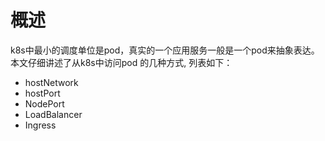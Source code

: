 # 概述

k8s中最小的调度单位是pod，真实的一个应用服务一般是一个pod来抽象表达。
本文仔细讲述了从k8s中访问pod 的几种方式, 列表如下：

* hostNetwork
* hostPort
* NodePort
* LoadBalancer
* Ingress
